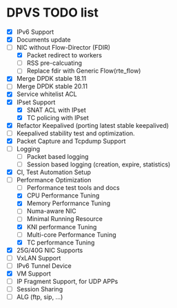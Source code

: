 DPVS TODO list
==============

* [x] IPv6 Support
* [x] Documents update
* [ ] NIC without Flow-Director (FDIR)
  - [x] Packet redirect to workers
  - [ ] RSS pre-calcuating
  - [ ] Replace fdir with Generic Flow(rte_flow)
* [x] Merge DPDK stable 18.11
* [ ] Merge DPDK stable 20.11
* [x] Service whitelist ACL
* [x] IPset Support
  - [x] SNAT ACL with IPset
  - [x] TC policing with IPset
* [x] Refactor Keepalived (porting latest stable keepalived)
* [ ] Keepalived stability test and optimization.
* [x] Packet Capture and Tcpdump Support
* [ ] Logging
    - [ ] Packet based logging
    - [ ] Session based logging (creation, expire, statistics)
* [x] CI, Test Automation Setup
* [ ] Performance Optimization
    - [ ] Performance test tools and docs
    - [x] CPU Performance Tuning
    - [x] Memory Performance Tuning
    - [ ] Numa-aware NIC
    - [ ] Minimal Running Resource
    - [x] KNI performance Tuning
    - [ ] Multi-core Performance Tuning
    - [x] TC performance Tuning
* [x] 25G/40G NIC Supports
* [ ] VxLAN Support
* [ ] IPv6 Tunnel Device 
* [x] VM Support
* [ ] IP Fragment Support, for UDP APPs
* [ ] Session Sharing
* [ ] ALG (ftp, sip, ...)
